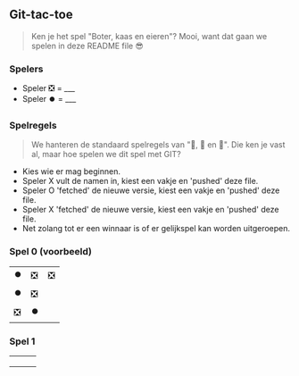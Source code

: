 ## Git-tac-toe
> Ken je het spel "Boter, kaas en eieren"? Mooi, want dat gaan we spelen in deze README file 😎

### Spelers
- Speler ❎ = ___
- Speler ⏺️ = ___

### Spelregels
> We hanteren de standaard spelregels van "🧈, 🧀 en 🥚". Die ken je vast al, maar hoe spelen we dit spel met GIT?
- Kies wie er mag beginnen. 
- Speler X vult de namen in, kiest een vakje en 'pushed' deze file.
- Speler O 'fetched' de nieuwe versie, kiest een vakje en 'pushed' deze file.
- Speler X 'fetched' de nieuwe versie, kiest een vakje en 'pushed' deze file.
- Net zolang tot er een winnaar is of er gelijkspel kan worden uitgeroepen.

### Spel 0 (voorbeeld)
|   |   |   |
|---|---|---|
|⏺️|❎|❎|
|⏺️|❎||
|❎|⏺️||


### Spel 1
|   |   |   |
|---|---|---|
|   |   |   |
|   |   |   |
|   |   |   |
